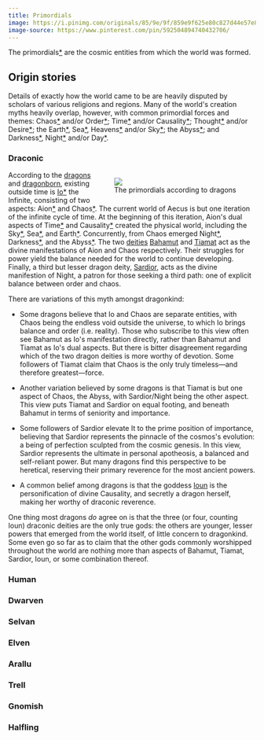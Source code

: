 ```yaml
---
title: Primordials
image: https://i.pinimg.com/originals/85/9e/9f/859e9f625e80c827d44e57e8984844b3.png
image-source: https://www.pinterest.com/pin/592504894740432706/
---
```


The primordials[\*](https://en.wikipedia.org/wiki/Greek_primordial_deities) are the cosmic entities from which the world was formed.

## Origin stories

Details of exactly how the world came to be are heavily disputed by scholars of various religions and regions. Many of the world's creation myths heavily overlap, however, with common primordial forces and themes: Chaos[\*](https://en.wikipedia.org/wiki/Chaos_%28cosmogony%29#Greco-Roman_tradition) and/or Order[\*](https://en.wikipedia.org/wiki/Aion_%28deity%29); Time[\*](https://en.wikipedia.org/wiki/Chronos) and/or Causality[\*](https://en.wikipedia.org/wiki/Ananke); Thought[\*](https://en.wikipedia.org/wiki/Metis) and/or Desire[\*](https://en.wikipedia.org/wiki/Eros); the Earth[\*](https://en.wikipedia.org/wiki/Gaia), Sea[\*](https://en.wikipedia.org/wiki/Pontus_%28mythology%29), Heavens[\*](https://en.wikipedia.org/wiki/Aether_%28mythology%29) and/or Sky[\*](https://en.wikipedia.org/wiki/Uranus_%28mythology%29); the Abyss[\*](https://en.wikipedia.org/wiki/Tartarus); and Darkness[\*](https://en.wikipedia.org/wiki/Erebus), Night[\*](https://en.wikipedia.org/wiki/Nyx) and/or Day[\*](https://en.wikipedia.org/wiki/Hemera).

### Draconic

<figure style="float: right">
<a href="../assets/images/myth-draconic.svg"><img src="../assets/images/myth-draconic.svg" style="max-width: 100%; max-height: 300px"></a>
<figcaption style="text-align: center">The primordials according to dragons</figcaption>
</figure>

According to the [dragons](dragons) and [dragonborn](dragonborn), existing outside time is [Io](../dossiers/io)[\*](https://en.wikipedia.org/wiki/Apeiron) the Infinite, consisting of two aspects: Aion[\*](https://en.wikipedia.org/wiki/Aion_%28deity%29) and Chaos[\*](https://en.wikipedia.org/wiki/Chaos_%28cosmogony%29#Greco-Roman_tradition). The current world of Aecus is but one iteration of the infinite cycle of time. At the beginning of this iteration, Aion's dual aspects of Time[\*](https://en.wikipedia.org/wiki/Chronos) and Causality[\*](https://en.wikipedia.org/wiki/Ananke) created the physical world, including the Sky[\*](https://en.wikipedia.org/wiki/Aether_%28mythology%29), Sea[\*](https://en.wikipedia.org/wiki/Pontus_%28mythology%29), and Earth[\*](https://en.wikipedia.org/wiki/Gaia). Concurrently, from Chaos emerged Night[\*](https://en.wikipedia.org/wiki/Nyx), Darkness[\*](https://en.wikipedia.org/wiki/Erebus), and the Abyss[\*](https://en.wikipedia.org/wiki/Tartarus). The two [deities](eternals) [Bahamut](../dossiers/bahamut) and [Tiamat](../dossiers/tiamat) act as the divine manifestations of Aion and Chaos respectively. Their struggles for power yield the balance needed for the world to continue developing. Finally, a third but lesser dragon deity, [Sardior](../dossiers/sardior), acts as the divine manifestion of Night, a patron for those seeking a third path: one of explicit balance between order and chaos.

There are variations of this myth amongst dragonkind:

* Some dragons believe that Io and Chaos are separate entities, with Chaos being the endless void outside the universe, to which Io brings balance and order (i.e. reality). Those who subscribe to this view often see Bahamut as Io's manifestation directly, rather than Bahamut and Tiamat as Io's dual aspects. But there is bitter disagreement regarding which of the two dragon deities is more worthy of devotion. Some followers of Tiamat claim that Chaos is the only truly timeless&mdash;and therefore greatest&mdash;force.

* Another variation believed by some dragons is that Tiamat is but one aspect of Chaos, the Abyss, with Sardior/Night being the other aspect. This view puts Tiamat and Sardior on equal footing, and beneath Bahamut in terms of seniority and importance.

* Some followers of Sardior elevate It to the prime position of importance, believing that Sardior represents the pinnacle of the cosmos's evolution: a being of perfection sculpted from the cosmic genesis. In this view, Sardior represents the ultimate in personal apotheosis, a balanced and self-reliant power. But many dragons find this perspective to be heretical, reserving their primary reverence for the most ancient powers.

* A common belief among dragons is that the goddess [Ioun](../dossiers/ioun) is the personification of divine Causality, and secretly a dragon herself, making her worthy of draconic reverence.

One thing most dragons *do* agree on is that the three (or four, counting Ioun) draconic deities are the only true gods: the others are younger, lesser powers that emerged from the world itself, of little concern to dragonkind. Some even go so far as to claim that the other gods commonly worshipped throughout the world are nothing more than aspects of Bahamut, Tiamat, Sardior, Ioun, or some combination thereof.

### Human

### Dwarven

### Selvan

### Elven

### Arallu

### Trell

### Gnomish

### Halfling
